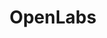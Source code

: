 ---
title: OpenLabs
link: http://www.ljmu.ac.uk/aps/OpenLabs/
logo: open_labs.png

# Events sponsored denoted by `<hackday>` and sponsorship amount/resource
events:
  02-liverpool: "Venue/Staff/Media/T-shirts etc."
---